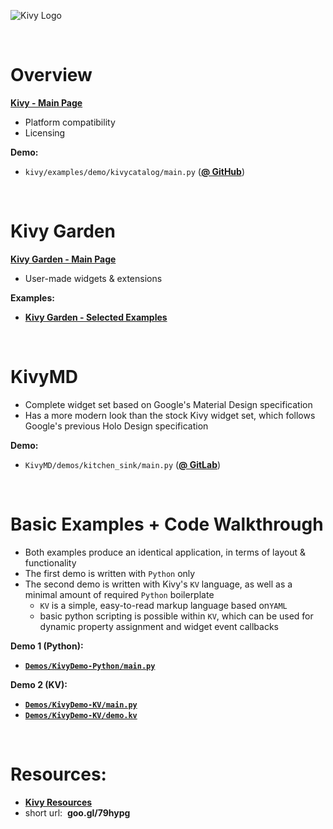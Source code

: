 ![Kivy Logo](http://i.imgur.com/SFEdP9W.png)  

&nbsp;  

# Overview  

[**Kivy - Main Page**](https://kivy.org)  
- Platform compatibility  
- Licensing  

**Demo:**  
- `kivy/examples/demo/kivycatalog/main.py` ([**@ GitHub**](https://github.com/kivy/kivy/tree/master/examples/demo/kivycatalog))  

&nbsp;  

# Kivy Garden  

[**Kivy Garden - Main Page**](https://kivy-garden.github.io/gallery.html)  
- User-made widgets & extensions  

**Examples:**  
- [**Kivy Garden - Selected Examples**](https://github.com/enteleform-presentations/-2017-07-22-Kivy/blob/master/Pages/Kivy%20Garden/Kivy%20Garden.md)  

&nbsp;  

# KivyMD

- Complete widget set based on Google's Material Design specification  
- Has a more modern look than the stock Kivy widget set, which follows Google's previous Holo Design specification  

**Demo:**  
- `KivyMD/demos/kitchen_sink/main.py` ([**@ GitLab**](https://gitlab.com/kivymd/KivyMD/tree/master/demos/kitchen_sink))  

&nbsp;  

# Basic Examples + Code Walkthrough  

- Both examples produce an identical application, in terms of layout & functionality
- The first demo is written with `Python` only
- The second demo is written with Kivy's `KV` language, as well as a minimal amount of required `Python` boilerplate
  - `KV` is a simple, easy-to-read markup language based on`YAML`
  - basic python scripting is possible within `KV`, which can be used for dynamic property assignment and widget event callbacks

**Demo 1 (Python):**  
- [**`Demos/KivyDemo-Python/main.py`**](https://github.com/enteleform-presentations/-2017-07-22-Kivy/blob/master/Demos/KivyDemo-Python/main.py)   

**Demo 2 (KV):**  
- [**`Demos/KivyDemo-KV/main.py`**](https://github.com/enteleform-presentations/-2017-07-22-Kivy/blob/master/Demos/KivyDemo-KV/main.py)   
- [**`Demos/KivyDemo-KV/demo.kv`**](https://github.com/enteleform-presentations/-2017-07-22-Kivy/blob/master/Demos/KivyDemo-KV/demo.kv)   

&nbsp;  

# Resources:  

- [**Kivy Resources**](https://github.com/enteleform-presentations/-2017-07-22-Kivy/blob/master/Pages/Resources.md)  
- short url:&nbsp; **goo.gl/79hypg**

